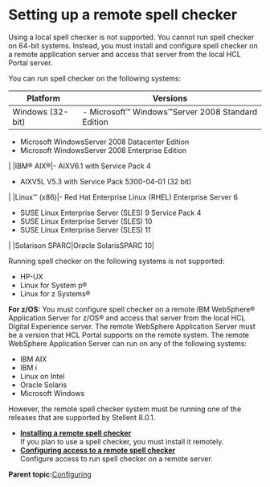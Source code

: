 # Setting up a remote spell checker

Using a local spell checker is not supported. You cannot run spell checker on 64-bit systems. Instead, you must install and configure spell checker on a remote application server and access that server from the local HCL Portal server.

You can run spell checker on the following systems:

|Platform|Versions|
|--------|--------|
|Windows \(32-bit\)|-   Microsoft™ Windows™Server 2008 Standard Edition
-   Microsoft WindowsServer 2008 Datacenter Edition
-   Microsoft WindowsServer 2008 Enterprise Edition

|
|IBM® AIX®|-   AIXV6.1 with Service Pack 4
-   AIXV5L V5.3 with Service Pack 5300-04-01 \(32 bit\)

|
|Linux™ \(x86\)|-   Red Hat Enterprise Linux \(RHEL\) Enterprise Server 6
-   SUSE Linux Enterprise Server \(SLES\) 9 Service Pack 4
-   SUSE Linux Enterprise Server \(SLES\) 10
-   SUSE Linux Enterprise Server \(SLES\) 11

|
|Solarison SPARC|Oracle SolarisSPARC 10|

Running spell checker on the following systems is not supported:

-   HP-UX
-   Linux for System p®
-   Linux for z Systems®

**For z/OS:** You must configure spell checker on a remote IBM WebSphere® Application Server for z/OS® and access that server from the local HCL Digital Experience server. The remote WebSphere Application Server must be a version that HCL Portal supports on the remote system. The remote WebSphere Application Server can run on any of the following systems:

-   IBM AIX
-   IBM i
-   Linux on Intel
-   Oracle Solaris
-   Microsoft Windows

However, the remote spell checker system must be running one of the releases that are supported by Stellent 8.0.1.

-   **[Installing a remote spell checker](../config/doc_pdm_installspchk.md)**  
If you plan to use a spell checker, you must install it remotely.
-   **[Configuring access to a remote spell checker](../config/doc_pdm_remotespchk.md)**  
Configure access to run spell checker on a remote server.

**Parent topic:**[Configuring](../config/configuring_parent2.md)

